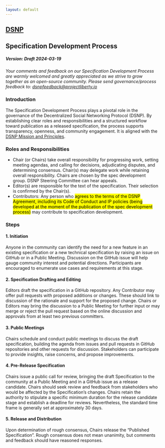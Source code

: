```yaml
---
layout: default
---
```

<h2><a href="index.html" class="logo">DSNP</a></h2>

## Specification Development Process

##### Version: Draft 2024-03-19

<i>Your comments and feedback on our Specification Development Process are warmly welcomed and greatly appreciated as we strive to grow together as an open-source community.
Please send governance/process feedback to: [dsnpfeedback@projectliberty.io](mailto:dsnpfeedback@projectliberty.io)</i>

### Introduction

The Specification Development Process plays a pivotal role in the governance of the Decentralized Social Networking Protocol (DSNP).
By establishing clear roles and responsibilities and a structured workflow toward publication as a released specification, the process supports transparency, openness, and community engagement.
It is aligned with the [DSNP Mission and Principles](./mission-principles.md).

### Roles and Responsibilities

- Chair (or Chairs) take overall responsibility for progressing work, setting meeting agendas, and calling for decisions, adjudicating disputes, and determining consensus. Chair(s) may delegate work while retaining overall responsibility. Chairs are chosen by the spec development group. DSNP Steering Committee can hear appeals.
- Editor(s) are responsible for the text of the specification. Their selection is confirmed by the Chair(s).
- Contributors: Any person who <mark>agrees to the terms of the DSNP Agreement, including its Code of Conduct and IP policies (being developed at the moment of the publication of the spec development process)</mark> may contribute to specification development.

### Steps

#### 1. Initiation

Anyone in the community can identify the need for a new feature in an existing specification or a new technical specification by raising an issue on GitHub or in a Public Meeting.
Discussion on the GitHub issue will help gauge community interest and potential directions.
Participants are encouraged to enumerate use cases and requirements at this stage. 

#### 2. Specification Drafting and Editing

Editors draft the specification in a GitHub repository.
Any Contributor may offer pull requests with proposed additions or changes.
These should link to discussion of the rationale and support for the proposed change.
Chairs or Editors may bring the discussion to a Public Meeting for further input or may merge or reject the pull request based on the online discussion and approvals from at least two previous committers. 

#### 3. Public Meetings
Chairs schedule and conduct public meetings to discuss the draft specification, building the agenda from issues and pull requests in GitHub repositories and other requests for discussion.
Stakeholders can participate to provide insights, raise concerns, and propose improvements.

#### 4. Pre-Release Specification
Chairs issue a public call for review, bringing the draft Specification to the community at a Public Meeting and in a GitHub issue as a release candidate.
Chairs should seek review and feedback from stakeholders who would be affected by the Specification’s changes.
Chairs retain the authority to stipulate a specific minimum duration for the release candidate stage and establish a deadline for reviews.
Nevertheless, the standard time frame is generally set at approximately 30 days.

#### 5. Release and Distribution
Upon determination of rough consensus, Chairs release the “Published Specification”. 
Rough consensus does not mean unanimity, but comments and feedback should have reasoned responses.
